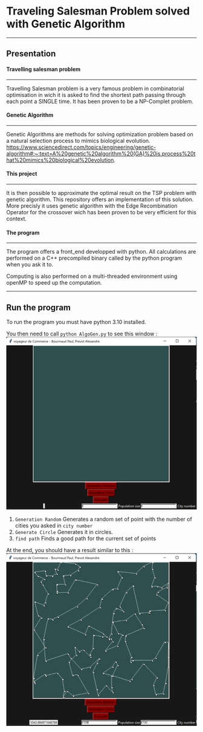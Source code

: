 # Traveling Salesman Problem solved with Genetic Algorithm
---
## Presentation

#### Travelling salesman problem
---
Travelling Salesman problem is a very famous problem in combinatorial optimisation in wich it is asked to find the shortest path passing through each point a SINGLE time. It has been proven to be a NP-Complet problem.

#### Genetic Algorithm
---
Genetic Algorithms are methods for solving optimization problem based on a natural selection process to mimics biological evolution.
https://www.sciencedirect.com/topics/engineering/genetic-algorithm#:~:text=A%20genetic%20algorithm%20(GA)%20is,process%20that%20mimics%20biological%20evolution.

#### This project
---
It is then possible to approximate the optimal result on the TSP problem with genetic algorithm. This repository offers an implementation of this solution. More precisly it uses genetic algorithm with the Edge Recombination Operator for the crossover wich has been proven to be very efficient for this context.

#### The program
---
The program offers a front_end developped with python. All calculations are performed on a C++ precompiled binary called by the python program when you ask it to.

Computing is also performed on a multi-threaded environment using openMP to speed up the computation.

---
## Run the program
To run the program you must have python 3.10 installed.

You then need to call ```python AlgoGen.py``` to see this window :
![Program GUI](images/window.png)

1. ```Generation Random``` Generates a random set of point with the number of cities you asked in ```city number```
2. ```Generate Circle``` Generates it in circles.
3. ```find path``` Finds a good path for the current set of points

At the end, you should have a result similar to this :
![Program Result Example](images/Results.png)
